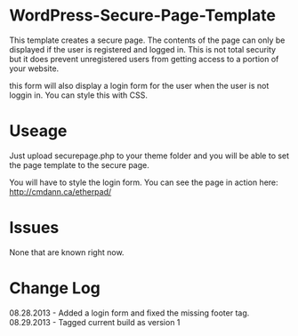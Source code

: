 WordPress-Secure-Page-Template
==============================

This template creates a secure page. The contents of the page can only be displayed if the user is registered and logged in. This is not total security but it does prevent unregistered users from getting access to a portion of your website.

this form will also display a login form for the user when the user is not loggin in. You can style this with CSS.

Useage
======

Just upload securepage.php to your theme folder and you will be able to set the page template to the secure page.

You will have to style the login form. You can see the page in action here:
http://cmdann.ca/etherpad/

Issues
======

None that are known right now.

Change Log
==========

08.28.2013 - Added a login form and fixed the missing footer tag.
08.29.2013 - Tagged current build as version 1
